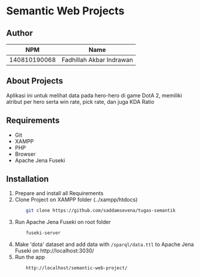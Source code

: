 # Semantic Web Projects

## Author

| NPM           | Name        |
| ------------- |-------------|
| 140810190068  | Fadhillah Akbar Indrawan |

## About Projects

Aplikasi ini untuk melihat data pada hero-hero di game DotA 2, memiliki atribut per hero serta win rate, pick rate, dan juga KDA Ratio

## Requirements

<ul>
    <li>Git</li>
    <li>XAMPP</li>
    <li>PHP</li>
    <li>Browser</li>
    <li>Apache Jena Fuseki</li>
</ul>

## Installation

1. Prepare and install all Requirements
2. Clone Project on XAMPP folder (../xampp/htdocs)
    ```sh 
        git clone https://github.com/saddamsevena/tugas-semantik
    ```
3. Run Apache Jena Fuseki on root folder
    ```sh
        fuseki-server
    ```
5. Make 'dota' dataset and add data with `/sparql/data.ttl` to Apache Jena Fuseki on http://localhost:3030/
6. Run the app
    ```sh 
        http://localhost/semantic-web-project/
    ```

